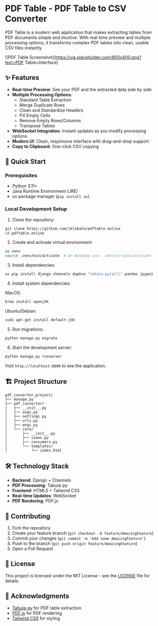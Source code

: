 # PDF Table - PDF Table to CSV Converter

PDF Table is a modern web application that makes extracting tables from PDF documents simple and intuitive. With real-time preview and multiple processing options, it transforms complex PDF tables into clean, usable CSV files instantly.

![PDF Table Screenshot](https://via.placeholder.com/800x400.png?text=PDF Table+Interface)

## ✨ Features

- **Real-time Preview**: See your PDF and the extracted data side by side
- **Multiple Processing Options**:
  - Standard Table Extraction
  - Merge Duplicate Rows
  - Clean and Standardize Headers
  - Fill Empty Cells
  - Remove Empty Rows/Columns
  - Transpose Tables
- **WebSocket Integration**: Instant updates as you modify processing options
- **Modern UI**: Clean, responsive interface with drag-and-drop support
- **Copy to Clipboard**: One-click CSV copying

## 🚀 Quick Start

### Prerequisites

- Python 3.11+
- Java Runtime Environment (JRE)
- uv package manager (`pip install uv`)

### Local Development Setup

1. Clone the repository:
```bash
git clone https://github.com/iklobato/pdftable.online
cd pdftable.online
```

2. Create and activate virtual environment:
```bash
uv venv
source .venv/bin/activate  # On Windows use: .venv\Scripts\activate
```

3. Install dependencies:
```bash
uv pip install django channels daphne "tabula-py[all]" pandas jpype1
```

4. Install system dependencies:

MacOS:
```bash
brew install openjdk
```

Ubuntu/Debian:
```bash
sudo apt-get install default-jdk
```

5. Run migrations:
```bash
python manage.py migrate
```

6. Start the development server:
```bash
python manage.py runserver
```

Visit `http://localhost:8000` to see the application.

## 🏗 Project Structure

```
pdf_converter_project/
├── manage.py
├── pdf_converter/
│   ├── __init__.py
│   ├── asgi.py
│   ├── settings.py
│   ├── urls.py
│   ├── wsgi.py
│   └── core/
│       ├── __init__.py
│       ├── views.py
│       ├── consumers.py
│       └── templates/
│           └── index.html
```

## 🛠 Technology Stack

- **Backend**: Django + Channels
- **PDF Processing**: Tabula-py
- **Frontend**: HTML5 + Tailwind CSS
- **Real-time Updates**: WebSocket
- **PDF Rendering**: PDF.js

## 🤝 Contributing

1. Fork the repository
2. Create your feature branch (`git checkout -b feature/AmazingFeature`)
3. Commit your changes (`git commit -m 'Add some AmazingFeature'`)
4. Push to the branch (`git push origin feature/AmazingFeature`)
5. Open a Pull Request

## 📝 License

This project is licensed under the MIT License - see the [LICENSE](LICENSE) file for details.

## 🙏 Acknowledgments

- [Tabula-py](https://github.com/chezou/tabula-py) for PDF table extraction
- [PDF.js](https://mozilla.github.io/pdf.js/) for PDF rendering
- [Tailwind CSS](https://tailwindcss.com/) for styling

